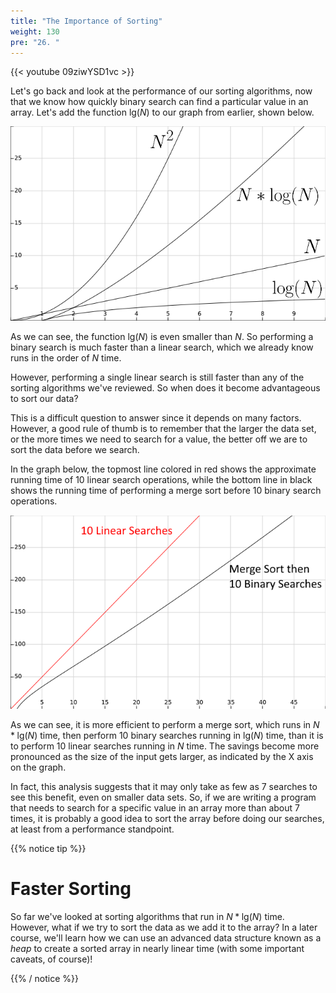 ```yaml
---
title: "The Importance of Sorting"
weight: 130
pre: "26. "
---
```

{{< youtube 09ziwYSD1vc  >}}

Let's go back and look at the performance of our sorting algorithms, now that we know how quickly binary search can find a particular value in an array. Let's add the function $\text{lg}(N)$ to our graph from earlier, shown below.

![Graph 2](/images/7/7.26.graph2.png)
 
As we can see, the function $\text{lg}(N)$ is even smaller than $N$. So performing a binary search is much faster than a linear search, which we already know runs in the order of $N$ time. 

However, performing a single linear search is still faster than any of the sorting algorithms we've reviewed. So when does it become advantageous to sort our data?

This is a difficult question to answer since it depends on many factors. However, a good rule of thumb is to remember that the larger the data set, or the more times we need to search for a value, the better off we are to sort the data before we search. 

In the graph below, the topmost line colored in red shows the approximate running time of $10$ linear search operations, while the bottom line in black shows the running time of performing a merge sort before $10$ binary search operations. 

![Graph 3](/images/7/7.26.graph3.png)
 
As we can see, it is more efficient to perform a merge sort, which runs in $N * \text{lg}(N)$ time, then perform $10$ binary searches running in $\text{lg}(N)$ time, than it is to perform $10$ linear searches running in $N$ time. The savings become more pronounced as the size of the input gets larger, as indicated by the X axis on the graph.

In fact, this analysis suggests that it may only take as few as 7 searches to see this benefit, even on smaller data sets. So, if we are writing a program that needs to search for a specific value in an array more than about 7 times, it is probably a good idea to sort the array before doing our searches, at least from a performance standpoint.

{{% notice tip %}}

# Faster Sorting

So far we've looked at sorting algorithms that run in $N * \text{lg}(N)$ time. However, what if we try to sort the data as we add it to the array? In a later course, we'll learn how we can use an advanced data structure known as a _heap_ to create a sorted array in nearly linear time (with some important caveats, of course)!

{{% / notice %}}
